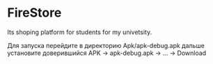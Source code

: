 # FireStore
Its shoping platform for students for my univetsity.

Для запуска перейдите в директорию Apk/apk-debug.apk дальше установите доверившийся 
APK -> apk-debug.apk -> ... -> Download 
